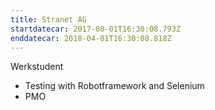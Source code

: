 ```yaml
---
title: Stranet AG
startdatecar: 2017-08-01T16:30:08.793Z
enddatecar: 2018-04-01T16:30:08.818Z
---
```

Werkstudent
* Testing with Robotframework and Selenium
* PMO
